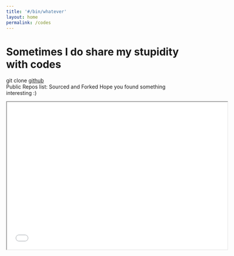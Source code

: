 ```yaml
---
title: '#/bin/whatever'
layout: home
permalink: /codes
---
```


# Sometimes I do share my stupidity with codes

git clone <a href="https://github.com/thinksabin">github</a>
<br>
Public Repos list: Sourced and Forked
Hope you found something interesting :)
<p>
<iframe src='mygitrepos.html' height='400' width='600'></frame>
